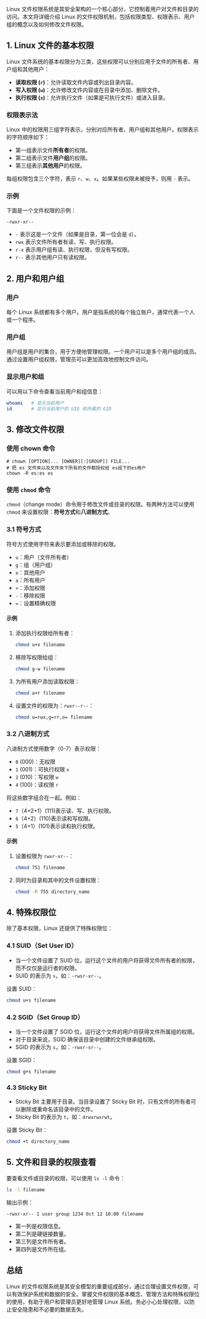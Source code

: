 Linux 文件权限系统是其安全架构的一个核心部分，它控制着用户对文件和目录的访问。本文将详细介绍 Linux 的文件权限机制，包括权限类型、权限表示、用户组的概念以及如何修改文件权限。

## 1. Linux 文件的基本权限

Linux 文件系统的基本权限分为三类，这些权限可以分别应用于文件的所有者、用户组和其他用户：

- **读取权限 (`r`)**：允许读取文件内容或列出目录内容。
- **写入权限 (`w`)**：允许修改文件内容或在目录中添加、删除文件。
- **执行权限 (`x`)**：允许执行文件（如果是可执行文件）或进入目录。

### 权限表示法

Linux 中的权限用三组字符表示，分别对应所有者、用户组和其他用户。权限表示的字符顺序如下：

- 第一组表示文件**所有者**的权限。
- 第二组表示文件**用户组**的权限。
- 第三组表示**其他用户**的权限。

每组权限包含三个字符，表示 `r`、`w`、`x`。如果某些权限未被授予，则用 `-` 表示。

### 示例

下面是一个文件权限的示例：

```
-rwxr-xr--
```

- `-` 表示这是一个文件（如果是目录，第一位会是 `d`）。
- `rwx` 表示文件所有者有读、写、执行权限。
- `r-x` 表示用户组有读、执行权限，但没有写权限。
- `r--` 表示其他用户只有读权限。

## 2. 用户和用户组

### 用户

每个 Linux 系统都有多个用户。用户是指系统的每个独立账户，通常代表一个人或一个程序。

### 用户组

用户组是用户的集合，用于方便地管理权限。一个用户可以是多个用户组的成员。通过设置用户组权限，管理员可以更加高效地控制文件访问。

### 显示用户和组

可以用以下命令查看当前用户和组信息：

```bash
whoami   # 显示当前用户
id       # 显示当前用户的 UID 和所属的 GID
```

## 3. 修改文件权限

### 使用 chown 命令

```shell
# chown [OPTION]... [OWNER][:[GROUP]] FILE...
# 把 es 文件夹以及文件夹下所有的文件都授权给 es组下的es用户
chown -R es:es es
```

### 使用 `chmod` 命令

`chmod`（change mode）命令用于修改文件或目录的权限。有两种方法可以使用 `chmod` 来设置权限：**符号方式**和**八进制方式**。

### 3.1 符号方式

符号方式使用字符来表示要添加或移除的权限。

- `u`：用户（文件所有者）
- `g`：组（用户组）
- `o`：其他用户
- `a`：所有用户
- `+`：添加权限
- `-`：移除权限
- `=`：设置精确权限

#### 示例

1. 添加执行权限给所有者：

   ```bash
   chmod u+x filename
   ```

2. 移除写权限给组：

   ```bash
   chmod g-w filename
   ```

3. 为所有用户添加读取权限：

   ```bash
   chmod a+r filename
   ```

4. 设置文件的权限为：`rwxr--r--`：

   ```bash
   chmod u=rwx,g=rr,o= filename
   ```

### 3.2 八进制方式

八进制方式使用数字（0-7）表示权限：

- `0` (000)：无权限
- `1` (001)：可执行权限 `x`
- `2` (010)：写权限 `w`
- `4` (100)：读权限 `r`

将这些数字组合在一起。例如：

- `7`（4+2+1）(111)表示读、写、执行权限。
- `6`（4+2）(110)表示读和写权限。
- `5`（4+1）(101)表示读和执行权限。

#### 示例

1. 设置权限为 `rwxr-xr--`：

   ```bash
   chmod 751 filename
   ```

2. 同时为目录和其中的文件设置权限：

   ```bash
   chmod -R 755 directory_name
   ```

## 4. 特殊权限位

除了基本权限，Linux 还提供了特殊权限位：

### 4.1 SUID（Set User ID）

- 当一个文件设置了 SUID 位，运行这个文件的用户将获得文件所有者的权限，而不仅仅是运行者的权限。
- SUID 的表示为 `s`，如：`-rwsr-xr--`。

设置 SUID：

```bash
chmod u+s filename
```

### 4.2 SGID（Set Group ID）

- 当一个文件设置了 SGID 位，运行这个文件的用户将获得文件所属组的权限。
- 对于目录来说，SGID 确保该目录中创建的文件继承组权限。
- SGID 的表示为 `s`，如：`-rwxr-sr--`。

设置 SGID：

```bash
chmod g+s filename
```

### 4.3 Sticky Bit

- Sticky Bit 主要用于目录。当目录设置了 Sticky Bit 时，只有文件的所有者可以删除或重命名该目录中的文件。
- Sticky Bit 的表示为 `t`，如：`drwxrwxrwt`。

设置 Sticky Bit：

```bash
chmod +t directory_name
```

## 5. 文件和目录的权限查看

要查看文件或目录的权限，可以使用 `ls -l` 命令：

```bash
ls -l filename
```

输出示例：

```
-rwxr-xr-- 1 user group 1234 Oct 12 10:00 filename
```

- 第一列是权限信息。
- 第二列是硬链接数量。
- 第三列是文件所有者。
- 第四列是文件所在组。

## 总结

Linux 的文件权限系统是其安全模型的重要组成部分，通过合理设置文件权限，可以有效保护系统和数据的安全。掌握文件权限的基本概念、管理方法和特殊权限位的使用，有助于用户和管理员更好地管理 Linux 系统。务必小心处理权限，以防止安全隐患和不必要的数据丢失。